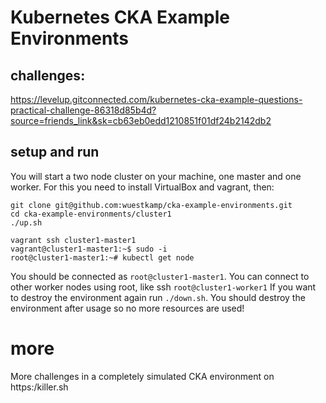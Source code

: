 # Kubernetes CKA Example Environments

## challenges:

https://levelup.gitconnected.com/kubernetes-cka-example-questions-practical-challenge-86318d85b4d?source=friends_link&sk=cb63eb0edd1210851f01df24b2142db2


## setup and run
You will start a two node cluster on your machine, one master and one worker. For this you need to install VirtualBox and vagrant, then:


```
git clone git@github.com:wuestkamp/cka-example-environments.git
cd cka-example-environments/cluster1
./up.sh

vagrant ssh cluster1-master1
vagrant@cluster1-master1:~$ sudo -i
root@cluster1-master1:~# kubectl get node
```

You should be connected as `root@cluster1-master1`. You can connect to other worker nodes using root, like ssh `root@cluster1-worker1`
If you want to destroy the environment again run `./down.sh`. You should destroy the environment after usage so no more resources are used!


# more
More challenges in a completely simulated CKA environment on https:/killer.sh
